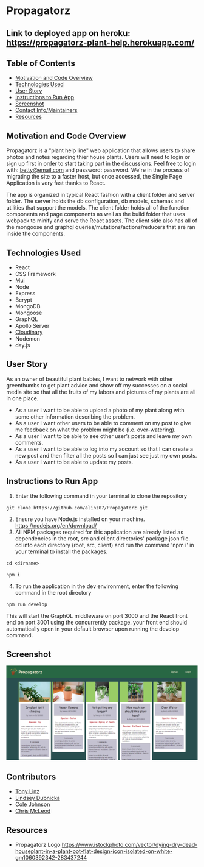 # Propagatorz

## Link to deployed app on heroku: https://propagatorz-plant-help.herokuapp.com/

## Table of Contents

-   [Motivation and Code Overview](#motivation-and-code-overview)
-   [Technologies Used](#technologies-used)
-   [User Story](#user-story)
-   [Instructions to Run App](#instructions-to-run-app)
-   [Screenshot](#screenshot)
-   [Contact Info/Maintainers](#contributors)
-   [Resources](#resources)

## Motivation and Code Overview

Propagatorz is a "plant help line" web application that allows users to share photos and notes regarding thier house plants.
Users will need to login or sign up first in order to start taking part in the discussions. Feel free to login with: betty@email.com and password: password. We're in the process of migrating the site to a faster host, but once accessed, the Single Page Application is very fast thanks to React. </br>

The app is organized in typical React fashion with a client folder and server folder. The server holds the db configuration, db models, schemas and utilities that support the models. The client folder holds all of the function components and page components as well as the build folder that uses webpack to minify and serve the React assets. The client side also has all of the mongoose and graphql queries/mutations/actions/reducers that are ran inside the components.

## Technologies Used

-   React
-   CSS Framework
-   [Mui](https://mui.com/material-ui/getting-started/installation/)
-   Node
-   Express
-   Bcrypt
-   MongoDB
-   Mongoose
-   GraphQL
-   Apollo Server
-   [Cloudinary](https://cloudinary.com/)
-   Nodemon
-   day.js

## User Story

As an owner of beautiful plant babies, I want to network with other greenthumbs to get plant advice and show off my successes on a social media site so that all the fruits of my labors and pictures of my plants are all in one place.

-   As a user I want to be able to upload a photo of my plant along with some other information describing the problem. <br/>
-   As a user I want other users to be able to comment on my post to give me feedback on what the problem might be (i.e. over-watering). <br/>
-   As a user I want to be able to see other user’s posts and leave my own comments. <br/>
-   As a user I want to be able to log into my account so that I can create a new post and then filter all the posts so I can just see just my own posts. <br/>
-   As a user I want to be able to update my posts. <br/>

## Instructions to Run App

1. Enter the following command in your terminal to clone the repository

```
git clone https://github.com/alinz07/Propagatorz.git
```

2. Ensure you have Node.js installed on your machine. https://nodejs.org/en/download/
3. All NPM packages required for this application are already listed as dependencies in the root, src and client directories' package.json file. cd into each directory (root, src, client) and run the command 'npm i' in your terminal to install the packages.

```
cd <dirname>
```

```
npm i
```

4. To run the application in the dev environment, enter the following command in the root directory

```
npm run develop
```

This will start the GraphQL middleware on port 3000 and the React front end on port 3001 using the concurrently package. your front end should automatically open in your default browser upon running the develop command.

## Screenshot

![Screenshot](./ImagesForReadMe/homepage.png) <br/>

## Contributors

-   [Tony Linz](https://github.com/alinz07)
-   [Lindsey Dubnicka](https://github.com/lindseymiller2567)
-   [Cole Johnson](https://github.com/ColeVibes)
-   [Chris McLeod](https://github.com/Chris-McLeod2)

## Resources

-   Propagatorz Logo
    https://www.istockphoto.com/vector/dying-dry-dead-houseplant-in-a-plant-pot-flat-design-icon-isolated-on-white-gm1060392342-283437244
